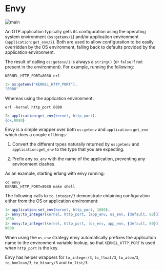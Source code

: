 # Envy #

![main](https://github.com/shortishly/envy/actions/workflows/main.yml/badge.svg)

An OTP application typically gets its configuration using the
operating system environment (`os:getenv/1`) and/or application
environment (`application:get_env/2`). Both are used to allow
configuration to be easily overridden by the OS environment, falling
back to defaults provided by the application environment.

The result of calling `os:getenv/1` is always a `string()` (or `false`
if not present in the environment). For example, running the following:

```shell
KERNEL_HTTP_PORT=8080 erl
```

```erlang
1> os:getenv("KERNEL_HTTP_PORT").
"8080"
```

Whereas using the application environment:

```shell
erl -kernel http_port 8080
```

```erlang
2> application:get_env(kernel, http_port).
{ok,8080}
```

Envy is a simple wrapper over both `os:getenv` and
`application:get_env` which does a couple of things:

1. Convert the different types naturally returned by `os:getenv` and
`application:get_env` to the type that you are expecting.

2. Prefix any `os_env` with the name of the application, preventing
any environment clashes.

As an example, starting erlang with envy running:

```shell
cd envy
KERNEL_HTTP_PORT=8080 make shell
```

The following calls to `to_integer/3` demonstrate obtaining
configuration either from the OS or application environment:

```erlang
1> application:set_env(kernel, http_port, 1080).
2> envy:to_integer(kernel, http_port, [app_env, os_env, {default, 80}]).
1080
3> envy:to_integer(kernel, http_port, [os_env, app_env, {default, 80}]).
8080
```

When using the `os_env` strategy envy automatically prefixes the
application name to the environment variable lookup, so that
`KERNEL_HTTP_PORT` is used when `http_port` is the key.

Envy has helper wrappers for `to_integer/3`, `to_float/3`,
`to_atom/3`, `to_boolean/3`, `to_binary/3` and `to_list/3`.
